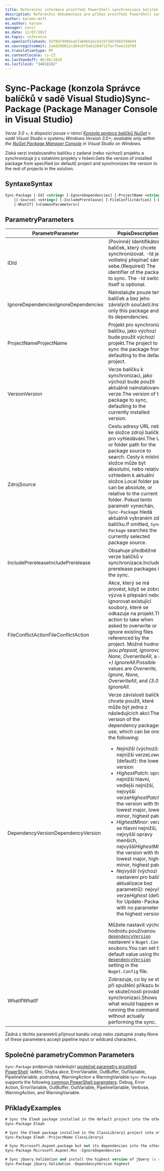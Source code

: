```yaml
---
title: Referenční informace prostředí PowerShell synchronizace balíček NuGet
description: Referenční dokumentace pro příkaz prostředí PowerShell synchronizace balíčku v konzole Správce balíčků NuGet v sadě Visual Studio.
author: karann-msft
ms.author: karann
manager: unnir
ms.date: 12/07/2017
ms.topic: reference
ms.openlocfilehash: 92f0d7490dea57a69b5a5cb3cb7165f665f60d44
ms.sourcegitcommit: 2a6d200012cdb4cbf5ab1264f12fecf9ae12d769
ms.translationtype: MT
ms.contentlocale: cs-CZ
ms.lasthandoff: 06/06/2018
ms.locfileid: "34818102"
---
```

# <a name="sync-package-package-manager-console-in-visual-studio"></a><span data-ttu-id="d641c-103">Sync-Package (konzola Správce balíčků v sadě Visual Studio)</span><span class="sxs-lookup"><span data-stu-id="d641c-103">Sync-Package (Package Manager Console in Visual Studio)</span></span>

<span data-ttu-id="d641c-104">*Verze 3.0 +; k dispozici pouze v rámci [Konzola správce balíčků NuGet](package-manager-console.md) v sadě Visual Studio v systému Windows.*</span><span class="sxs-lookup"><span data-stu-id="d641c-104">*Version 3.0+; available only within the [NuGet Package Manager Console](package-manager-console.md) in Visual Studio on Windows.*</span></span>

<span data-ttu-id="d641c-105">Získá verzi instalovaného balíčku z zadané (nebo výchozí) projektu a synchronizuje ji s ostatními projekty v řešení.</span><span class="sxs-lookup"><span data-stu-id="d641c-105">Gets the version of installed package from specified (or default) project and synchronizes the version to the rest of projects in the solution.</span></span>

## <a name="syntax"></a><span data-ttu-id="d641c-106">Syntaxe</span><span class="sxs-lookup"><span data-stu-id="d641c-106">Syntax</span></span>

```ps
Sync-Package [-Id] <string> [-IgnoreDependencies] [-ProjectName <string>] [[-Version] <string>]
    [[-Source] <string>] [-IncludePrerelease] [-FileConflictAction] [-DependencyVersion]
    [-WhatIf] [<CommonParameters>]
```

## <a name="parameters"></a><span data-ttu-id="d641c-107">Parametry</span><span class="sxs-lookup"><span data-stu-id="d641c-107">Parameters</span></span>

| <span data-ttu-id="d641c-108">Parametr</span><span class="sxs-lookup"><span data-stu-id="d641c-108">Parameter</span></span> | <span data-ttu-id="d641c-109">Popis</span><span class="sxs-lookup"><span data-stu-id="d641c-109">Description</span></span> |
| --- | --- |
| <span data-ttu-id="d641c-110">ID</span><span class="sxs-lookup"><span data-stu-id="d641c-110">Id</span></span> | <span data-ttu-id="d641c-111">(Povinné) Identifikátor balíček, který chcete synchronizovat. -Id je volitelný přepínač sám sebe.</span><span class="sxs-lookup"><span data-stu-id="d641c-111">(Required) The identifier of the package to sync. The -Id switch itself is optional.</span></span> |
| <span data-ttu-id="d641c-112">IgnoreDependencies</span><span class="sxs-lookup"><span data-stu-id="d641c-112">IgnoreDependencies</span></span> | <span data-ttu-id="d641c-113">Nainstalujte pouze tento balíček a bez jeho závislých součástí.</span><span class="sxs-lookup"><span data-stu-id="d641c-113">Install only this package and not its dependencies.</span></span> |
| <span data-ttu-id="d641c-114">ProjectName</span><span class="sxs-lookup"><span data-stu-id="d641c-114">ProjectName</span></span> | <span data-ttu-id="d641c-115">Projekt pro synchronizaci balíčku, jako výchozí bude použit výchozí projekt.</span><span class="sxs-lookup"><span data-stu-id="d641c-115">The project to sync the package from, defaulting to the default  project.</span></span> |
| <span data-ttu-id="d641c-116">Version</span><span class="sxs-lookup"><span data-stu-id="d641c-116">Version</span></span> | <span data-ttu-id="d641c-117">Verze balíčku k synchronizaci, jako výchozí bude použit aktuálně nainstalované verze.</span><span class="sxs-lookup"><span data-stu-id="d641c-117">The version of the package to sync, defaulting to the currently installed version.</span></span> |
| <span data-ttu-id="d641c-118">Zdroj</span><span class="sxs-lookup"><span data-stu-id="d641c-118">Source</span></span> | <span data-ttu-id="d641c-119">Cestu adresy URL nebo ke složce zdroji balíčků pro vyhledávání.</span><span class="sxs-lookup"><span data-stu-id="d641c-119">The URL or folder path for the package source to search.</span></span> <span data-ttu-id="d641c-120">Cesty k místní složce může být absolutní, nebo relativně vzhledem k aktuální složce.</span><span class="sxs-lookup"><span data-stu-id="d641c-120">Local folder paths can be absolute, or relative to the current folder.</span></span> <span data-ttu-id="d641c-121">Pokud tento parametr vynechán, `Sync-Package` hledá aktuálně vybraném zdroji balíčku.</span><span class="sxs-lookup"><span data-stu-id="d641c-121">If omitted, `Sync-Package` searches the currently selected package source.</span></span> |
| <span data-ttu-id="d641c-122">IncludePrerelease</span><span class="sxs-lookup"><span data-stu-id="d641c-122">IncludePrerelease</span></span> | <span data-ttu-id="d641c-123">Obsahuje předběžné verze balíčků v synchronizace.</span><span class="sxs-lookup"><span data-stu-id="d641c-123">Includes prerelease packages in the sync.</span></span> |
| <span data-ttu-id="d641c-124">FileConflictAction</span><span class="sxs-lookup"><span data-stu-id="d641c-124">FileConflictAction</span></span> | <span data-ttu-id="d641c-125">Akce, který se má provést, když se zobrazí výzva k přepsání nebo ignorovat existující soubory, které se odkazuje na projekt.</span><span class="sxs-lookup"><span data-stu-id="d641c-125">The action to take when asked to overwrite or ignore existing files referenced by the project.</span></span> <span data-ttu-id="d641c-126">Možné hodnoty jsou *přepsat, ignorovat, None, OverwriteAll*, a *(3.0 +)* *IgnoreAll*.</span><span class="sxs-lookup"><span data-stu-id="d641c-126">Possible values are *Overwrite, Ignore, None, OverwriteAll*, and *(3.0+)* *IgnoreAll*.</span></span> |
| <span data-ttu-id="d641c-127">DependencyVersion</span><span class="sxs-lookup"><span data-stu-id="d641c-127">DependencyVersion</span></span> | <span data-ttu-id="d641c-128">Verze závislosti balíčků chcete použít, které může být jedna z následujících akcí:</span><span class="sxs-lookup"><span data-stu-id="d641c-128">The version of the dependency packages to use, which can be one of the following:</span></span><br/><ul><li><span data-ttu-id="d641c-129">*Nejnižší* (výchozí): nejnižší verze</span><span class="sxs-lookup"><span data-stu-id="d641c-129">*Lowest* (default): the lowest version</span></span></li><li><span data-ttu-id="d641c-130">*HighestPatch*: oprava nejnižší hlavní, vedlejší nejnižší, nejvyšší verze</span><span class="sxs-lookup"><span data-stu-id="d641c-130">*HighestPatch*: the version with the lowest major, lowest minor, highest patch</span></span></li><li><span data-ttu-id="d641c-131">*HighestMinor*: verze se hlavní nejnižší, nejvyšší opravy menších, nejvyšší</span><span class="sxs-lookup"><span data-stu-id="d641c-131">*HighestMinor*: the version with the lowest major, highest minor, highest patch</span></span></li><li><span data-ttu-id="d641c-132">*Nejvyšší* (výchozí nastavení pro balíček aktualizace bez parametrů): nejvyšší verze</span><span class="sxs-lookup"><span data-stu-id="d641c-132">*Highest* (default for Update-Package with no parameters): the highest version</span></span></li></ul><span data-ttu-id="d641c-133">Můžete nastavit výchozí hodnotu používanou [ `dependencyVersion` ](../reference/nuget-config-file.md#config-section) nastavení v `Nuget.Config` souboru.</span><span class="sxs-lookup"><span data-stu-id="d641c-133">You can set the default value using the [`dependencyVersion`](../reference/nuget-config-file.md#config-section) setting in the `Nuget.Config` file.</span></span> |
| <span data-ttu-id="d641c-134">WhatIf</span><span class="sxs-lookup"><span data-stu-id="d641c-134">WhatIf</span></span> | <span data-ttu-id="d641c-135">Zobrazuje, co by se stalo při spuštění příkazu bez ve skutečnosti provádí synchronizaci.</span><span class="sxs-lookup"><span data-stu-id="d641c-135">Shows what would happen when running the command without actually performing the sync.</span></span> |

<span data-ttu-id="d641c-136">Žádná z těchto parametrů přijmout kanálu vstup nebo zástupné znaky.</span><span class="sxs-lookup"><span data-stu-id="d641c-136">None of these parameters accept pipeline input or wildcard characters.</span></span>

## <a name="common-parameters"></a><span data-ttu-id="d641c-137">Společné parametry</span><span class="sxs-lookup"><span data-stu-id="d641c-137">Common Parameters</span></span>

<span data-ttu-id="d641c-138">`Sync-Package` podporuje následující [společné parametry prostředí PowerShell](http://go.microsoft.com/fwlink/?LinkID=113216): ladění, Chyba akce, ErrorVariable, OutBuffer, OutVariable, PipelineVariable, podrobná, WarningAction a WarningVariable.</span><span class="sxs-lookup"><span data-stu-id="d641c-138">`Sync-Package` supports the following [common PowerShell parameters](http://go.microsoft.com/fwlink/?LinkID=113216): Debug, Error Action, ErrorVariable, OutBuffer, OutVariable, PipelineVariable, Verbose, WarningAction, and WarningVariable.</span></span>

## <a name="examples"></a><span data-ttu-id="d641c-139">Příklady</span><span class="sxs-lookup"><span data-stu-id="d641c-139">Examples</span></span>

```ps
# Sync the Elmah package installed in the default project into the other projects in the solution
Sync-Package Elmah

# Sync the Elmah package installed in the ClassLibrary1 project into other projects in the solution
Sync-Package Elmah -ProjectName ClassLibrary1

# Sync Microsoft.Aspnet.package but not its dependencies into the other projects in the solution
Sync-Package Microsoft.Aspnet.Mvc -IgnoreDependencies

# Sync jQuery.Validation and install the highest version of jQuery (a dependency) from the package source    
Sync-Package jQuery.Validation -DependencyVersion highest
```
